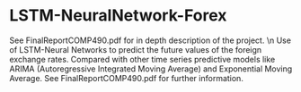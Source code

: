 # LSTM-NeuralNetwork-Forex
See FinalReportCOMP490.pdf for in depth description of the project. \n
Use of LSTM-Neural Networks to predict the future values of the foreign exchange rates. Compared with other time series predictive models like ARIMA (Autoregressive Integrated Moving Average) and Exponential Moving Average.
See FinalReportCOMP490.pdf for further information.

